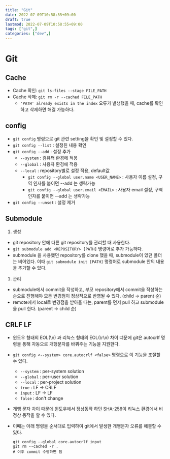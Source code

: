 ```yaml
---
title: "Git"
date: 2022-07-09T10:58:55+09:00
draft: true
lastmod: 2022-07-09T10:58:55+09:00
tags: ["git",]
categories: ["dev",]
---
```


# Git

## Cache
- Cache 확인: `git ls-files --stage FILE_PATH`
- Cache 삭제: `git rm -r --cached FILE_PATH`
  - `'PATH' already exists in the index` 오류가 발생했을 때, cache를 확인하고 삭제하면 해결 가능하다. 
## config
- `git config` 명령으로  git 관련 setting을 확인 및 설정할 수 있다. 
- `git config --list` : 설정된 내용 확인
- `git config --add` : 설정 추가
  - `--system` : 컴퓨터 환경에 적용
  - `--global` : 사용자 환경에 적용
  - `--local` : repository별로 설정 적용, default값
    - `git config --global user.name <USER_NAME>` : 사용자 이름 설정, 구역 인자를 붙이면 --add 는 생략가능
    - `git config --global user.email <EMAIL>` : 사용자 email 설정, 구역 인자를 붙이면 --add 는 생략가능
- `git config --unset` : 설정 제거

## Submodule
1. 생성
  - git repository 안에 다른 git repository를 관리할 때 사용한다. 
  - `git submodule add <REPOSITORY> [PATH]` 명령어로 추가 가능하다.
  - submodule 을 사용했던 repository를 clone 했을 때, submodule이 있던 폴더는 비어있다. 이때 `git submodule init [PATH]` 명령어로 submodule 안의 내용을 추가할 수 있다. 

1. 관리
  - submodule에서 commit을 작성하고, 부모 repository에서 commit을 작성하는 순으로 진행해야 모든 변경점이 정상적으로 반영될 수 있다. (child -> parent 순)
  - remote에서 local로 변경점을 받아올 때는, parent를 먼저 pull 하고 submodule을 pull 한다. (parent -> child 순)

## CRLF LF
- 윈도우 형태의 EOL(\n) 과 리눅스 형태의 EOL(\r\n) 차이 떄문에 git은 autocrlf 명령을 통해 자동으로 개행문자를 바꿔주는 기능을 지원한다. 
- `git config <--system> core.autocrlf <false>` 명령으로 이 기능을 조절할 수 있다.
  - `--system` : per-system solution
  - `--global` : per-user solution
  - `--local`  : per-project solution
  - `true`  : LF -> CRLF
  - `input` : LF -> LF
  - `false` : don't change
  
- 개행 문자 차이 때문에 윈도우에서 정상동작 하던 SHA-256이 리눅스 환경에서 비정상 동작을 할 수 있다. 
- 이때는 아래 명령을 순서대로 입력하여 git에서 발생한 개행문자 오류를 해결할 수 있다.   
  ```
  git config --global core.autocrlf input
  git rm --cached -r .
  # 이후 commit 수행하면 됨
  ```